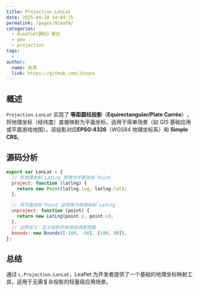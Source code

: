 ```yaml
---
title: Projection.LonLat
date: 2025-04-10 14:04:25
permalink: /pages/92aaf8/
categories:
  - 《Leaflet源码》笔记
  - geo
  - projection
tags:
  -
author:
  name: 东流
  link: https://github.com/Jinuss
---
```


## 概述

`Projection.LonLat` 实现了 ​**​ 等距圆柱投影**（**Equirectangular/Plate Carrée**）​​，将地理坐标（经纬度）直接映射为平面坐标，适用于简单场景（如 GIS 基础应用或平面游戏地图）。该投影对应 ​**EPSG:4326​**​（WGS84 地理坐标系）和 **​​Simple CRS**​​。

## 源码分析

```js
export var LonLat = {
  // 将地理坐标`LatLng`转换为平面坐标`Point`
  project: function (latlng) {
    return new Point(latlng.lng, latlng.lat);
  },

  // 将平面坐标`Point`逆转换为地理坐标`LatLng`
  unproject: function (point) {
    return new LatLng(point.y, point.x);
  },
  // 边界定义：定义投影的有效经纬度范围
  bounds: new Bounds([-180, -90], [180, 90]),
};
```

## 总结

通过 `L.Projection.LonLat`，Leaflet 为开发者提供了一个基础的地理坐标映射工具，适用于无需复杂投影的轻量级应用场景。
